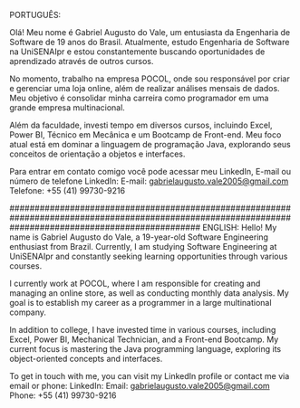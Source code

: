 PORTUGUÊS:

Olá! Meu nome é Gabriel Augusto do Vale, um entusiasta da Engenharia de Software de 19 anos do Brasil. 
Atualmente, estudo Engenharia de Software na UniSENAIpr e estou constantemente buscando oportunidades de aprendizado através de outros cursos.

No momento, trabalho na empresa POCOL, onde sou responsável por criar e gerenciar uma loja online, além de realizar análises mensais de dados. 
Meu objetivo é consolidar minha carreira como programador em uma grande empresa multinacional.

Além da faculdade, investi tempo em diversos cursos, incluindo Excel, Power BI, Técnico em Mecânica e um Bootcamp de Front-end. 
Meu foco atual está em dominar a linguagem de programação Java, explorando seus conceitos de orientação a objetos e interfaces.

Para entrar em contato comigo você pode acessar meu LinkedIn, E-mail ou número de telefone
LinkedIn:
E-mail: gabrielaugusto.vale2005@gmail.com
Telefone: +55 (41) 99730-9216

######################################################################################################################################################
ENGLISH:
Hello! My name is Gabriel Augusto do Vale, a 19-year-old Software Engineering enthusiast from Brazil. 
Currently, I am studying Software Engineering at UniSENAIpr and constantly seeking learning opportunities through various courses.

I currently work at POCOL, where I am responsible for creating and managing an online store, as well as conducting monthly data analysis. 
My goal is to establish my career as a programmer in a large multinational company.

In addition to college, I have invested time in various courses, including Excel, Power BI, Mechanical Technician, and a Front-end Bootcamp. 
My current focus is mastering the Java programming language, exploring its object-oriented concepts and interfaces.

To get in touch with me, you can visit my LinkedIn profile or contact me via email or phone:
LinkedIn:
Email: gabrielaugusto.vale2005@gmail.com
Phone: +55 (41) 99730-9216
